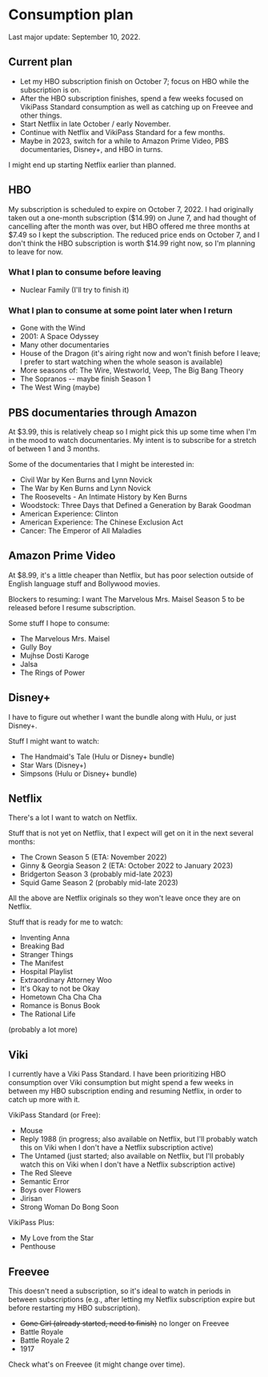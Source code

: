 # Consumption plan

Last major update: September 10, 2022.

## Current plan

* Let my HBO subscription finish on October 7; focus on HBO while the
  subscription is on.
* After the HBO subscription finishes, spend a few weeks focused on
  VikiPass Standard consumption as well as catching up on Freevee and other
  things.
* Start Netflix in late October / early November.
* Continue with Netflix and VikiPass Standard for a few months.
* Maybe in 2023, switch for a while to Amazon Prime Video, PBS
  documentaries, Disney+, and HBO in turns.

I might end up starting Netflix earlier than planned.

## HBO

My subscription is scheduled to expire on October 7, 2022. I had
originally taken out a one-month subscription ($14.99) on June 7, and
had thought of cancelling after the month was over, but HBO offered me
three months at $7.49 so I kept the subscription. The reduced price
ends on October 7, and I don't think the HBO subscription is worth
$14.99 right now, so I'm planning to leave for now.

### What I plan to consume before leaving

* Nuclear Family (I'll try to finish it)

### What I plan to consume at some point later when I return

* Gone with the Wind
* 2001: A Space Odyssey
* Many other documentaries
* House of the Dragon (it's airing right now and won't finish before I
  leave; I prefer to start watching when the whole season is
  available)
* More seasons of: The Wire, Westworld, Veep, The Big Bang Theory
* The Sopranos -- maybe finish Season 1
* The West Wing (maybe)

## PBS documentaries through Amazon

At $3.99, this is relatively cheap so I might pick this up some time
when I'm in the mood to watch documentaries. My intent is to subscribe
for a stretch of between 1 and 3 months.

Some of the documentaries that I might be interested in:

* Civil War by Ken Burns and Lynn Novick
* The War by Ken Burns and Lynn Novick
* The Roosevelts - An Intimate History by Ken Burns
* Woodstock: Three Days that Defined a Generation by Barak Goodman
* American Experience: Clinton
* American Experience: The Chinese Exclusion Act
* Cancer: The Emperor of All Maladies

## Amazon Prime Video

At $8.99, it's a little cheaper than Netflix, but has poor selection
outside of English language stuff and Bollywood movies.

Blockers to resuming: I want The Marvelous Mrs. Maisel Season 5 to be
released before I resume subscription.

Some stuff I hope to consume:

* The Marvelous Mrs. Maisel
* Gully Boy
* Mujhse Dosti Karoge
* Jalsa
* The Rings of Power

## Disney+

I have to figure out whether I want the bundle along with Hulu, or
just Disney+.

Stuff I might want to watch:

* The Handmaid's Tale (Hulu or Disney+ bundle)
* Star Wars (Disney+)
* Simpsons (Hulu or Disney+ bundle)

## Netflix

There's a lot I want to watch on Netflix.

Stuff that is not yet on Netflix, that I expect will get on it in the next several months:

* The Crown Season 5 (ETA: November 2022)
* Ginny & Georgia Season 2 (ETA: October 2022 to January 2023)
* Bridgerton Season 3 (probably mid-late 2023)
* Squid Game Season 2 (probably mid-late 2023)

All the above are Netflix originals so they won't leave once they are
on Netflix.

Stuff that is ready for me to watch:

* Inventing Anna
* Breaking Bad
* Stranger Things
* The Manifest
* Hospital Playlist
* Extraordinary Attorney Woo
* It's Okay to not be Okay
* Hometown Cha Cha Cha
* Romance is Bonus Book
* The Rational Life

(probably a lot more)

## Viki

I currently have a Viki Pass Standard. I have been prioritizing HBO
consumption over Viki consumption but might spend a few weeks in
between my HBO subscription ending and resuming Netflix, in order to
catch up more with it.

VikiPass Standard (or Free):

* Mouse
* Reply 1988 (in progress; also available on Netflix, but I'll
  probably watch this on Viki when I don't have a Netflix subscription
  active)
* The Untamed (just started; also available on Netflix, but I'll
  probably watch this on Viki when I don't have a Netflix subscription
  active)
* The Red Sleeve
* Semantic Error
* Boys over Flowers
* Jirisan
* Strong Woman Do Bong Soon

VikiPass Plus:

* My Love from the Star
* Penthouse

## Freevee

This doesn't need a subscription, so it's ideal to watch in periods in
between subscriptions (e.g., after letting my Netflix subscription
expire but before restarting my HBO subscription).

* ~~Gone Girl (already started, need to finish)~~ no longer on Freevee
* Battle Royale
* Battle Royale 2
* 1917

Check what's on Freevee (it might change over time).
